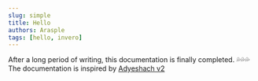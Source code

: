 ```yaml
---
slug: simple
title: Hello
authors: Arasple
tags: [hello, invero]
---
```


After a long period of writing, this documentation is finally completed. 💦💦💦  
The documentation is inspired by [Adyeshach v2](https://a.ptms.ink/)